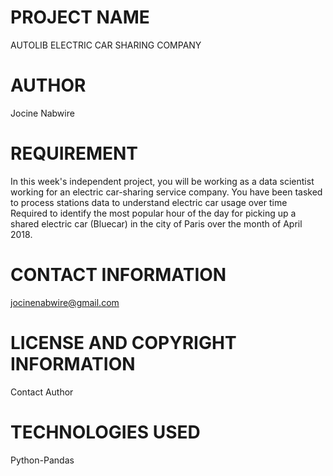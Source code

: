 # PROJECT NAME
AUTOLIB ELECTRIC CAR SHARING COMPANY
# AUTHOR
Jocine Nabwire
# REQUIREMENT
In this week's independent project, you will be working as a data scientist working for an electric car-sharing service company. You have been tasked to process stations data to understand electric car usage over time
Required to identify the most popular hour of the day for picking up a shared electric car (Bluecar) in the city of Paris over the month of April 2018.
# CONTACT INFORMATION
jocinenabwire@gmail.com
# LICENSE AND COPYRIGHT INFORMATION
Contact Author
# TECHNOLOGIES USED
Python-Pandas
